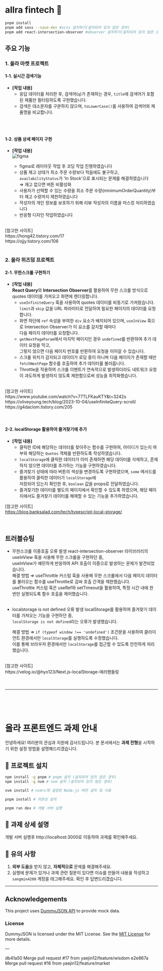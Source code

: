 # allra fintech 🚀

```bash
pnpm install
pnpm add sass --save-dev #scss 설치하기(설치되어 있지 않은 경우)
pnpm add react-intersection-observer #observer 설치하기(설치되어 있지 않은 경우)
```

## 주요 기능

### 1. **올라 마켓 프로젝트**

#### 1-1. **실시간 검색기능**

- **[작업 내용]**
  - 응답 데이터를 처리한 후, 검색어(`q`)가 존재하는 경우, `title`에 검색어가 포함된 제품만 필터링하도록 구현했습니다.
  - 검색은 대소문자를 구분하지 않으며, `toLowerCase()`를 사용하여 검색어와 제품명을 비교합니다.  

<br/>
<br/>


#### 1-2. **상품 상세 페이지 구현**

- **[작업 내용]**<br/>
![figma](https://github.com/user-attachments/assets/453907b0-3b08-45c3-b106-5c5f84281c13)

  - figma로 레이아웃 작업 후 코딩 작업 진행하였습니다
  - 상품 재고 상태가 최소 주문 수량보다 적음에도 불구하고, `availabilityStatus`가 'In Stock'으로
    표시되는 문제를 해결하였습니다
    <br/>⇒ 재고 없으면 버튼 비활성화
  - 사용자가 선택할 수 있는 수량을 최소 주문 수량(minimumOrderQuantity)부터 재고 수량까지 제한하였습니다
  - 작성자의 개인 정보를 보호하기 위해 리뷰 작성자의 이름을 마스킹 처리하였습니다<br/>
  - 반응형 디자인 작업하였습니다<br/>
<br/>
[참고한 사이트] <br/>
https://hong42.tistory.com/17 <br/>
https://ojjy.tistory.com/106
<br/>
<br/>

    

### 2. **올라 위즈덤 프로젝트**

#### 2-1. **무한스크롤 구현하기**

- **[작업 내용]**<br/>
  **React Query**와 **Intersection Observer**를 활용하여 무한 스크롤 방식으로 quotes 데이터를 가져오고 화면에 렌더링합니다.
  - `useInfiniteQuery` 훅을 사용하여 quotes 데이터를 비동기로 가져왔습니다.<br/>
  `limit`과 `skip` 값을 URL 파라미터로 전달하여 필요한 페이지의 데이터를 요청합니다.
  - 화면 하단에 `ref` 속성을 부여한 `div` 요소가 배치되어 있으며, `useInView` 훅으로 Intersection Observer가 이 요소를 감지할 때마다 <br/>
  다음 페이지 데이터를 요청합니다.
  - `getNextPageParam`에서 마지막 페이지인 경우 `undefined`를 반환하여 추가 데이터 요청을 막고,<br/>
  그렇지 않으면 다음 페이지 번호를 반환하여 요청을 이어갈 수 있습니다.
  - 스크롤 위치가 감지되고 데이터가 로딩 중이 아니며 다음 페이지가 존재할 때만 `fetchNextPage` 함수를 호출하여 추가 데이터를 불러옵니다.
  - Throttle을 적용하여 스크롤 이벤트가 연속적으로 발생하더라도 네트워크 요청이 과도하게 발생하지
  않도록 제한함으로써 성능을 최적화했습니다.
<br/>
[참고한 사이트]<br/>
https://www.youtube.com/watch?v=77TLFKauKTY&t=3242s<br/>
https://oliveyoung.tech/blog/2023-10-04/useInfiniteQuery-scroll/ https://g4daclom.tistory.com/205<br/>
<br/>
<br/>

#### 2-2. **localStorage 활용하여 즐겨찾기에 추가**

- **[작업 내용]**
  - 클릭한 ID에 해당하는 데이터를 찾아주는 함수를 구현하여, 아이디가 있는지 여부와 해당하는 `Quotes` 객체를 반환하도록 작성하였습니다.
  - `localStorage`에 클릭한 데이터가 이미 존재하면 해당 데이터를 삭제하고, 존재하지 않으면 데이터를 추가하는 기능을 구현하였습니다.
  - 즐겨찾기 상태에 따라 버튼의 색상을 변경하도록 구현하였으며, `some` 메서드를 활용하여 클릭한 데이터가 `localStorage`에 <br/>
  저장되어 있는지 확인한 후, `boolean` 값을 props로 전달하였습니다.
  - 즐겨찾기한 데이터를 별도의 페이지에서 확인할 수 있도록 하였으며, 해당 페이지에서도 즐겨찾기 데이터를 해제할 수 있는 기능을 추가하였습니다.<br/>

[참고한 사이트]<br/>
https://blog.banksalad.com/tech/typescript-local-storage/
<br/>
<br/>
<br/>
## 트러블슈팅


- 무한스크롤 이중호출 오류 발생
  react-intersection-observer 라이브러리의 useInView 훅을 사용해 무한 스크롤을 구현하던 중, <br/>
  useInView가 예민하게 반응하여 API 호출이 이중으로 발생하는 문제가 발견되었습니다.<br/>
  해결 방법 ⇒  useThrottle 커스텀 훅을 사용해 무한 스크롤에서 다음 페이지 데이터를 불러오는 함수를 useThrottle로 감싸 호출 간격을 제한했습니다.<br/>
  useThrottle 커스텀 훅은 useRef와 setTimeout을 활용하여, 특정 시간 내에 한 번만 실행되도록 함수 호출을 제어했습니다.<br/><br/>

- localstorage is not defined 오류 발생
  localStorage를 활용하여 즐겨찾기 데이터를 가져오는 기능을 구현하던 중,<br/>
  `localStorage is not defined`라는 오류가 발생했습니다.<br/>

  해결 방법 ⇒ `if (typeof window !== 'undefined')` 조건문을 사용하여 클라이언트 환경에서만 `localStorage`를 실행하도록 수정했습니다. <br/>
  이를 통해 브라우저 환경에서만 `localStorage`를 접근할 수 있도록 안전하게 처리했습니다.
<br/>
[참고한 사이트] <br/>
https://velog.io/@hyo123/Next.js-localStorage-에러핸들링
<br/>
<br/>
<br/>

---

<br/>
<br/>
<br/>


# 올라 프론트엔드 과제 안내

안녕하세요!
여러분의 관심과 지원에 감사드립니다. 본 문서에서는 **과제 전형**을 시작하기 위한 설정 방법을 설명해드리겠습니다.

## 🚀 프로젝트 설치

```bash
npm install -g pnpm # pnpm 설치 (설치되어 있지 않은 경우)
npm install -g nvm # nvm 설치 (설치되어 있지 않은 경우)

nvm install # nvmrc에 설정된 Node.js 버전 설치 및 사용

pnpm install # 의존성 설치

pnpm run dev # 개발 서버 실행
```

## 📝 과제 상세 설명

개발 서버 실행후 http://localhost:3000로 이동하여 과제를 확인해주세요.

## 🙏 유의 사항

1. **외부 도움**을 받지 않고, **자체적으로** 문제를 해결해주세요.
2. 실행에 문제가 있거나 과제 관련 질문이 있다면 이슈를 만들어 내용을 작성하고 `sangmin4208` 계정을 태그해주세요. 확인 후 답변드리겠습니다.

---

## Acknowledgements

This project uses [DummyJSON API](https://github.com/Ovi/DummyJSON) to provide mock data.

### License

DummyJSON is licensed under the MIT License. See the [MIT License](https://opensource.org/licenses/MIT) for more details.











—

db41a50 Merge pull request #17 from yaejin12/feature/wisdom
e2e867a Merge pull request #16 from yaejin12/feature/market

